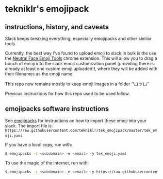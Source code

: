 # tekniklr's emojipack

## instructions, history, and caveats

Slack keeps breaking everything, especially emojipacks and other similar tools.

Currently, the best way I've found to upload emoji to slack in bulk is the use the [Neutral Face Emoji Tools](https://chrome.google.com/webstore/detail/neutral-face-emoji-tools/anchoacphlfbdomdlomnbbfhcmcdmjej/) chrome extension. This will allow you to drag a bunch of emoji into the slack emoji customization panel (providing there is already at least one custom emoji uploaded!), where they will be added with their filenames as the emoji name.

This repo now remains mostly to keep emoji images in a folder ¯\\\_(ツ)\_/¯

Previous instructions for how this repo used to be used follow.

## emojipacks software instructions

See [emojipacks](https://github.com/lambtron/emojipacks) for instructions on how to import these emoji into your slack. The import file is: `https://raw.githubusercontent.com/tekniklr/tek_emojipack/master/tek_emoji.yaml`.

If you have a local copy, run with:
```bash
$ emojipacks -s <subdomain> -e <email> -y tek_emoji.yaml
```

To use the magic of the internet, run with:
```bash
$ emojipacks -s <subdomain> -e <email> -y https://raw.githubusercontent.com/tekniklr/tek_emojipack/master/tek_emoji.yaml
```
